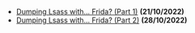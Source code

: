 - [Dumping Lsass with... Frida? (Part 1)](/blogs/mimikatz-frida-part-1) **(21/10/2022)**
- [Dumping Lsass with... Frida? (Part 2)](/blogs/mimikatz-frida-part-2) **(28/10/2022)**
